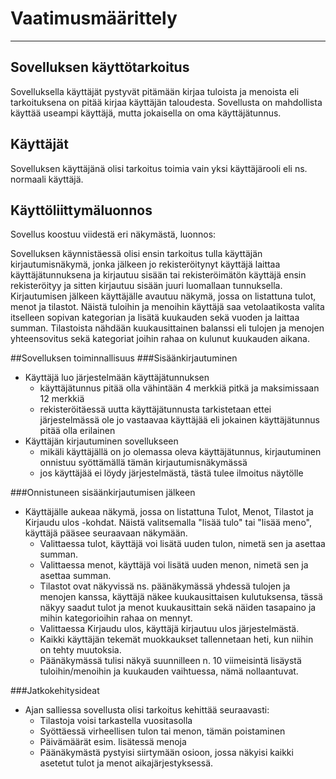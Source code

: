# Vaatimusmäärittely
_____________________

## Sovelluksen käyttötarkoitus
Sovelluksella käyttäjät pystyvät pitämään kirjaa tuloista ja menoista eli tarkoituksena on pitää kirjaa käyttäjän taloudesta. Sovellusta on mahdollista käyttää useampi käyttäjä, mutta jokaisella on oma käyttäjätunnus. 


## Käyttäjät
Sovelluksen käyttäjänä olisi tarkoitus toimia vain yksi käyttäjärooli eli ns. normaali käyttäjä. 


## Käyttöliittymäluonnos
Sovellus koostuu viidestä eri näkymästä, luonnos:

Sovelluksen käynnistäessä olisi ensin tarkoitus tulla käyttäjän kirjautumisnäkymä, jonka jälkeen jo rekisteröitynyt käyttäjä laittaa käyttäjätunnuksena ja kirjautuu sisään tai rekisteröimätön käyttäjä ensin rekisteröityy ja sitten kirjautuu sisään juuri luomallaan tunnuksella. Kirjautumisen jälkeen käyttäjälle avautuu näkymä, jossa on listattuna tulot, menot ja tilastot. Näistä tuloihin ja menoihin käyttäjä saa vetolaatikosta valita itselleen sopivan kategorian ja lisätä kuukauden sekä vuoden ja laittaa summan. Tilastoista nähdään kuukausittainen balanssi eli tulojen ja menojen yhteensovitus sekä kategoriat joihin rahaa on kulunut kuukauden aikana.


##Sovelluksen toiminnallisuus
###Sisäänkirjautuminen
- Käyttäjä luo järjestelmään käyttäjätunnuksen
	- käyttäjätunnus pitää olla vähintään 4 merkkiä pitkä ja maksimissaan 12 merkkiä
	- rekisteröitäessä uutta käyttäjätunnusta tarkistetaan ettei järjestelmässä ole jo vastaavaa käyttäjää eli jokainen käyttäjätunnus pitää olla erilainen
- Käyttäjän kirjautuminen sovellukseen
	- mikäli käyttäjällä on jo olemassa oleva käyttäjätunnus, kirjautuminen onnistuu syöttämällä tämän kirjautumisnäkymässä
	- jos käyttäjää ei löydy järjestelmästä, tästä tulee ilmoitus näytölle

###Onnistuneen sisäänkirjautumisen jälkeen
- Käyttäjälle aukeaa näkymä, jossa on listattuna Tulot, Menot, Tilastot ja Kirjaudu ulos -kohdat. Näistä valitsemalla "lisää tulo" tai "lisää meno", käyttäjä pääsee seuraavaan näkymään.
	- Valittaessa tulot, käyttäjä voi lisätä uuden tulon, nimetä sen ja asettaa summan.
	- Valittaessa menot, käyttäjä voi lisätä uuden menon, nimetä sen ja asettaa summan.
	- Tilastot ovat näkyvissä ns. päänäkymässä yhdessä tulojen ja menojen kanssa, käyttäjä näkee kuukausittaisen kulutuksensa, tässä näkyy saadut tulot ja menot kuukausittain sekä näiden tasapaino ja mihin kategorioihin rahaa on mennyt. 
	- Valittaessa Kirjaudu ulos, käyttäjä kirjautuu ulos järjestelmästä.
	- Kaikki käyttäjän tekemät muokkaukset tallennetaan heti, kun niihin on tehty muutoksia.
	- Päänäkymässä tulisi näkyä suunnilleen n. 10 viimeisintä lisäystä tuloihin/menoihin ja kuukauden vaihtuessa, nämä nollaantuvat.

###Jatkokehitysideat
- Ajan salliessa sovellusta olisi tarkoitus kehittää seuraavasti:
	- Tilastoja voisi tarkastella vuositasolla
	- Syöttäessä virheellisen tulon tai menon, tämän poistaminen
	- Päivämäärät esim. lisätessä menoja
	- Päänäkymästä pystyisi siirtymään osioon, jossa näkyisi kaikki asetetut tulot ja menot aikajärjestyksessä.
